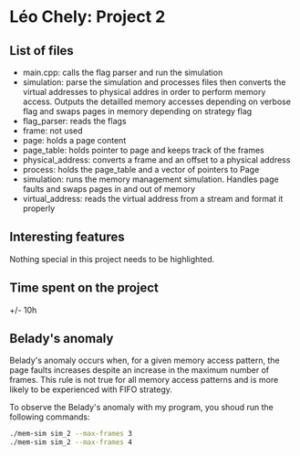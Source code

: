 # Léo Chely: Project 2

## List of files

* main.cpp: calls the flag parser and run the simulation
* simulation: parse the simulation and processes files then converts the virtual addresses to physical addres in order to perform memory access. Outputs the detailled memory accesses depending on verbose flag and swaps pages in memory depending on strategy flag
* flag_parser: reads the flags
* frame: not used
* page: holds a page content 
* page_table: holds pointer to page and keeps track of the frames
* physical_address: converts a frame and an offset to a physical address
* process: holds the page_table and a vector of pointers to Page
* simulation: runs the memory management simulation. Handles page faults and swaps pages in and out of memory
* virtual_address: reads the virtual address from a stream and format it properly

## Interesting features

Nothing special in this project needs to be highlighted.

## Time spent on the project

+/- 10h

## Belady's anomaly

Belady's anomaly occurs when, for a given memory access pattern, the page faults increases despite an increase in the maximum number of frames. This rule is not true for all memory access patterns and is more likely to be experienced with FIFO strategy.

To observe the Belady's anomaly with my program, you shoud run the following commands:

```bash
./mem-sim sim_2 --max-frames 3
./mem-sim sim_2 --max-frames 4
```
